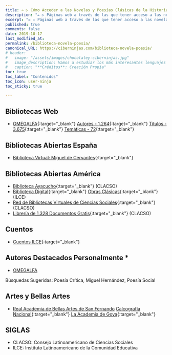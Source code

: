 ```yaml
---
title: ✍ ▷ Cómo Acceder a las Novelas y Poesías Clásicas de la Historia de España
description: "✒ ▷ Páginas web a través de las que tener acceso a las novelas y poesías clásicas de la historia de España y más."
excerpt: "✒ ▷ Páginas web a través de las que tener acceso a las novelas y poesías clásicas de la historia de España y más."
published: true
comments: false
date: 2019-10-17
last_modified_at: 
permalink: /biblioteca-novela-poesia/
canonical_URL: https://ciberninjas.com/biblioteca-novela-poesia/
# header:
#   image: "/assets/images/chocolatey-ciberninjas.jpg"
#   image_description: Vamos a estudiar los más interesantes lenguajes de programación y frameworks de 2019
#   caption: "**Créditos**: Creación Propia"
toc: true
toc_label: "Contenidos"
toc_icon: user-ninja
toc_sticky: true

---
```


## Bibliotecas Web

* [OMEGALFA](https://omegalfa.es/buscador.php){:target="_blank"} [Autores - 1.264](https://omegalfa.es/autores.php){:target="_blank"} [Títulos - 3.675](https://omegalfa.es/titulos.php){:target="_blank"} [Temáticas - 72](https://omegalfa.es/temas.php){:target="_blank"}

## Bibliotecas Abiertas España

* [Biblioteca Virtual: Miguel de Cervantes](http://www.cervantesvirtual.com){:target="_blank"}

## Bibliotecas Abiertas América

* [Biblioteca Ayacucho](https://www.clacso.org.ar/biblioteca_ayacucho/index.php){:target="_blank"} (CLACSO)
* [Biblioteca Digital](http://bibliotecadigital.ilce.edu.mx/){:target="_blank"} [Obras Clásicas](https://bibliotecadigital.ilce.edu.mx/Colecciones/index.php?clave=ObrasClasicas){:target="_blank"} (ILCE)
* [Red de Bibliotecas Virtuales de Ciencias Sociales](http://biblioteca.clacso.edu.ar/){:target="_blank"} (CLACSO)
* [Librería de 1.328 Documentos Gratis](https://www.clacso.org.ar/libreria-latinoamericana/inicio.php){:target="_blank"} (CLACSO)

## Cuentos

* [Cuentos ILCE](http://bibliotecadigital.ilce.edu.mx/Colecciones/index.php?clave=CuentosMas){:target="_blank"}

## Autores Destacados Personalmente *

* [OMEGALFA](https://omegalfa.es/buscador.php)

Búsquedas Sugeridas: Poesía Crítica, Miguel Hernández, Poesía Social

## Artes y Bellas Artes

* [Real Academia de Bellas Artes de San Fernando](http://www.realacademiabellasartessanfernando.com/es) [Calcografía Nacional](http://www.realacademiabellasartessanfernando.com/es/calcografia-nacional){:target="_blank"} [La Academia de Goya](http://www.realacademiabellasartessanfernando.com/es/goya/la-academia-y-goya){:target="_blank"}

## SIGLAS

* CLACSO: Consejo Latinoamericano de Ciencias Sociales
* ILCE: Instituto Latinoamericano de la Comunidad Educativa
